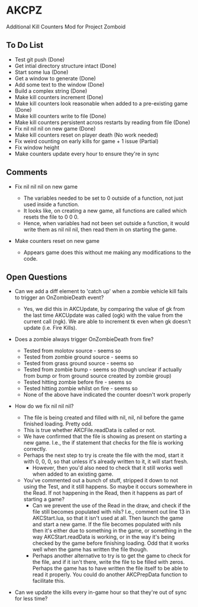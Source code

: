 # AKCPZ
Additional Kill Counters Mod for Project Zomboid

## To Do List
* Test git push (Done)
* Get intial directory structure intact (Done)
* Start some lua (Done)
* Get a window to generate (Done)
* Add some text to the window (Done)
* Build a complex string (Done)
* Make kill counters increment (Done)
* Make kill counters look reasonable when added to a pre-existing game (Done)
* Make kill counters write to file (Done)
* Make kill counters persistent across restarts by reading from file (Done)
* Fix nil nil nil on new game (Done)
* Make kill counters reset on player death (No work needed)
* Fix weird counting on early kills for game + 1 issue (Partial)
* Fix window height
* Make counters update every hour to ensure they're in sync

## Comments
* Fix nil nil nil on new game
  * The variables needed to be set to 0 outside of a function, not just used inside a function. 
  * It looks like, on creating a new game, all functions are called which resets the file to 0 0 0. 
  * Hence, when variables had not been set outside a function, it would write them as nil nil nil, then read them in on starting the game. 
  
* Make counters reset on new game
  * Appears game does this without me making any modifications to the code.

## Open Questions
* Can we add a diff element to 'catch up' when a zombie vehicle kill fails to trigger an OnZombieDeath event?
  * Yes, we did this in AKCUpdate, by comparing the value of gk from the last time AKCUpdate was called (ogk) with the value from the current call (ngk). We are able to increment tk even when gk doesn't update (i.e. Fire Kills).

* Does a zombie always trigger OnZombieDeath from fire?
  * Tested from molotov source - seems so
  * Tested from zombie ground source - seems so
  * Tested from grass ground source - seems so
  * Tested from zombie bump - seems so (though unclear if actually from bump or from ground source created by zombie group)
  * Tested hitting zombie before fire - seems so
  * Tested hitting zombie whilst on fire - seems so
  * None of the above have indicated the counter doesn't work properly
  
* How do we fix nil nil nil?
  * The file is being created and filled with nil, nil, nil before the game finished loading. Pretty odd. 
  * This is true whether AKCFile.readData is called or not. 
  * We have confirmed that the file is showing as present on starting a new game. I.e., the if statement that checks for the file is working correctly. 
  * Perhaps the next step to try is create the file with the mod, start it with 0, 0, 0, so that unless it's already written to it, it will start fresh. 
    * However, then you'd also need to check that it still works well when added to an existing game.
  * You've commented out a bunch of stuff, stripped it down to not using the Test, and it still happens. So maybe it occurs somewhere in the Read. If not happening in the Read, then it happens as part of starting a game?
    * Can we prevent the use of the Read in the draw, and check if the file still becomes populated with nils? I.e., comment out line 13 in AKCStart.lua, so that it isn't used at all. Then launch the game and start a new game. If the file becomes populated with nils then it's either due to something in the game, or something in the way AKCStart.readData is working, or in the way it's being checked by the game before finishing loading. Odd that it works well when the game has written the file though. 
    * Perhaps another alternative to try is to get the game to check for the file, and if it isn't there, write the file to be filled with zeros. Perhaps the game has to have written the file itself to be able to read it properly. You could do another AKCPrepData function to facilitate this. 
    
* Can we update the kills every in-game hour so that they're out of sync for less time?
